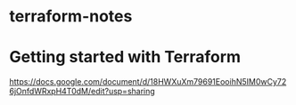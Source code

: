 # terraform-notes

# Getting started with Terraform
https://docs.google.com/document/d/18HWXuXm79691EooihN5IM0wCy726jOnfdWRxpH4T0dM/edit?usp=sharing
